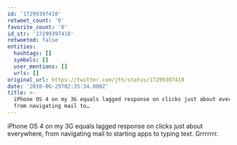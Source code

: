 ```yaml
---
id: '17299397410'
retweet_count: '0'
favorite_count: '0'
id_str: '17299397410'
retweeted: false
entities:
  hashtags: []
  symbols: []
  user_mentions: []
  urls: []
original_url: https://twitter.com/jth/status/17299397410
date: '2010-06-29T02:35:34.000Z'
title: >-
  iPhone OS 4 on my 3G equals lagged response on clicks just about everywhere,
  from navigating mail to…
---
```


iPhone OS 4 on my 3G equals lagged response on clicks just about everywhere, from navigating mail to starting apps to typing text. Grrrrrrr.